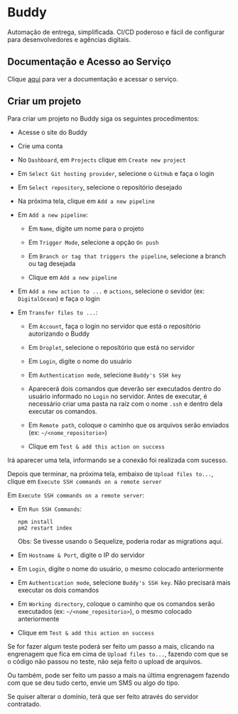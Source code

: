 # Buddy

Automação de entrega, simplificada. CI/CD poderoso e fácil de configurar para desenvolvedores e agências digitais.

## Documentação e Acesso ao Serviço

Clique [aqui](https://buddy.works) para ver a documentação e acessar o serviço.

## Criar um projeto

Para criar um projeto no Buddy siga os seguintes procedimentos:

- Acesse o site do Buddy

- Crie uma conta

- No `Dashboard`, em `Projects` clique em `Create new project`

- Em `Select Git hosting provider`, selecione o `GitHub` e faça o login

- Em `Select repository`, selecione o repositório desejado

- Na próxima tela, clique em `Add a new pipeline`

- Em `Add a new pipeline`:

  - Em `Name`, digite um nome para o projeto

  - Em `Trigger Mode`, selecione a opção `On push`

  - Em `Branch or tag that triggers the pipeline`, selecione a branch ou tag desejada

  - Clique em `Add a new pipeline`

- Em `Add a new action to ...` e `actions`, selecione o sevidor (ex: `DigitalOcean`) e faça o login

- Em `Transfer files to ...`:

  - Em `Account`, faça o login no servidor que está o repositório autorizando o Buddy

  - Em `Droplet`, selecione o repositório que está no servidor

  - Em `Login`, digite o nome do usuário

  - Em `Authentication mode`, selecione `Buddy's SSH key`

  - Aparecerá dois comandos que deverão ser executados dentro do usuário informado no `Login` no servidor. Antes de executar, é necessário criar uma pasta na raíz com o nome `.ssh` e dentro dela executar os comandos.

  - Em `Remote path`, coloque o caminho que os arquivos serão enviados (ex: `~/<nome_repositorio>`)

  - Clique em `Test & add this action on success`

Irá aparecer uma tela, informando se a conexão foi realizada com sucesso.

Depois que terminar, na próxima tela, embaixo de `Upload files to...`, clique em `Execute SSH commands on a remote server`

Em `Execute SSH commands on a remote server`:

  - Em `Run SSH Commands`:

    ```
    npm install
    pm2 restart index

    ```

    Obs: Se tivesse usando o Sequelize, poderia rodar as migrations aqui.

  - Em `Hostname & Port`, digite o IP do servidor

  - Em `Login`, digite o nome do usuário, o mesmo colocado anteriormente

  - Em `Authentication mode`, selecione `Buddy's SSH key`. Não precisará mais executar os dois comandos

  - Em `Working directory`, coloque o caminho que os comandos serão executados (ex: `~/<nome_repositorio>`), o mesmo colocado anteriormente

  - Clique em `Test & add this action on success`

Se for fazer algum teste poderá ser feito um passo a mais, clicando na engrenagem que fica em cima de `Upload files to...`, fazendo com que se o código não passou no teste, não seja feito o upload de arquivos.

Ou também, pode ser feito um passo a mais na última engrenagem fazendo com que se deu tudo certo, envie um SMS ou algo do tipo.

Se quiser alterar o domínio, terá que ser feito através do servidor contratado.